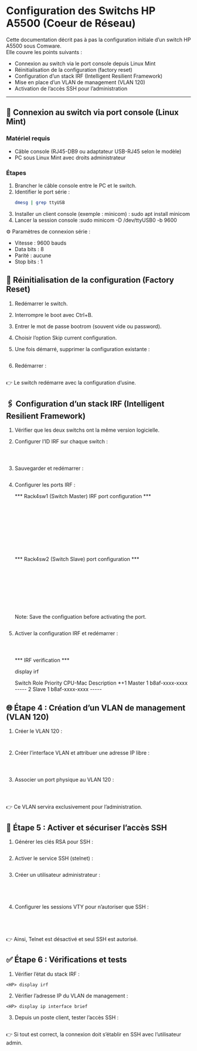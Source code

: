 # Configuration des Switchs HP A5500 (Coeur de Réseau)

Cette documentation décrit pas à pas la configuration initiale d’un switch HP A5500 sous Comware.  
Elle couvre les points suivants :  

- Connexion au switch via le port console depuis Linux Mint  
- Réinitialisation de la configuration (factory reset)  
- Configuration d’un stack IRF (Intelligent Resilient Framework)
- Mise en place d’un VLAN de management (VLAN 120)  
- Activation de l’accès SSH pour l’administration  

---

## 🔌 Connexion au switch via port console (Linux Mint)

### Matériel requis
- Câble console (RJ45-DB9 ou adaptateur USB-RJ45 selon le modèle)
- PC sous Linux Mint avec droits administrateur

### Étapes
1. Brancher le câble console entre le PC et le switch.  
2. Identifier le port série :<br>
   ```bash 
   dmesg | grep ttyUSB
   ```
3. Installer un client console (exemple : minicom) : sudo apt install minicom
4. Lancer la session console :sudo minicom -D /dev/ttyUSB0 -b 9600

⚙️ Paramètres de connexion série :

- Vitesse : 9600 bauds
- Data bits : 8
- Parité : aucune
- Stop bits : 1

## 🔄 Réinitialisation de la configuration (Factory Reset)

1. Redémarrer le switch.
2. Interrompre le boot avec Ctrl+B.
3. Entrer le mot de passe bootrom (souvent vide ou password).
4. Choisir l’option Skip current configuration.
5. Une fois démarré, supprimer la configuration existante :
    ```<HP> reset saved-configuration
    ```

6. Redémarrer :
    ```<HP> reboot
    ```

👉 Le switch redémarre avec la configuration d’usine.

## 🖇 Configuration d’un stack IRF (Intelligent Resilient Framework)

1. Vérifier que les deux switchs ont la même version logicielle.
2. Configurer l’ID IRF sur chaque switch :
   ```<HP> system-view
   ```
   ```[HP] irf member 1 renumber 1   ← premier switch
   ```
   ```[HP] irf member 1 renumber 2   ← deuxième switch
   ```

3. Sauvegarder et redémarrer :

    ```[HP] save
    ```

4. Configurer les ports IRF :<br>

   *** Rack4sw1 (Switch Master) IRF port configuration ***<br>

   ```[Rack4sw1]interface Ten-GigabitEthernet 1/1/1
   ```
   ```[Rack4sw1-Ten-GigabitEthernet1/1/1]shutdown
   ```
   ```[Rack4sw1-Ten-GigabitEthernet1/1/1]quit
   ``` 
   ```[Rack4sw1]irf-port 1/1
   ```
   ```[Rack4sw1-irf-port1/1]port group interface Ten-GigabitEthernet 1/1/1
   ```
   ```[Rack4sw1-irf-port1/1]quit
   ```
   ```[Rack4sw1]interface Ten-GigabitEthernet 1/1/1
   ```
   ```[Rack4sw1-Ten-GigabitEthernet1/1/1]undo shutdown
   ```
   ```[Rack4sw1]irf-port-configuration active
   ```
   ```[Rack4sw1]save force 
   ```

   *** Rack4sw2 (Switch Slave) port configuration ***<br>
   
   ```[Rack6sw2]interface Ten-GigabitEthernet 2/1/1
   ```
   ```[Rack6sw2-Ten-GigabitEthernet2/1/1]shutdown
   ```
   ```[Rack6sw2-Ten-GigabitEthernet2/1/1]quit
   ```

   ```[Rack6sw2]irf-port 2/2
   ```
   ```[Rack6sw2-irf-port2/2]port group interface Ten-GigabitEthernet 2/1/1
   ```
   ```[Rack6sw2-irf-port2/2]quit
   ```

   ```[Rack6sw2]interface Ten-GigabitEthernet 2/1/1
   ```
   ```[Rack6sw2-Ten-GigabitEthernet2/1/1]undo shutdown
   ```
   ```[Rack6sw2-Ten-GigabitEthernet2/1/1]quit
   ```

   Note: Save the configuation before activating the port.

   ```[Rack6sw2]save force 
   ```

5. Activer la configuration IRF et redémarrer :
   ```[HP] irf-port-configuration active
   ```
   ```[HP] save
   ```
   ```[HP] reboot
   ```

   *** IRF verification ***

   <Rack4sw1>display irf

   Switch  Role   Priority  CPU-Mac         Description
   *+1   Master  1         b8af-xxxx-xxxx  -----
     2   Slave   1         b8af-xxxx-xxxx  -----

## 🌐 Étape 4 : Création d’un VLAN de management (VLAN 120)

1. Créer le VLAN 120 :<br>
   ```[HP] vlan 120
   ```
   ```[HP-vlan120] quit
   ```
2. Créer l’interface VLAN et attribuer une adresse IP libre :<br>
   ```[HP] interface Vlan-interface 120
   ```
   ```[HP-Vlan-interface120] ip address 192.168.120.10 255.255.255.0
   ```
   ```[HP-Vlan-interface120] quit
   ```
3. Associer un port physique au VLAN 120 :<br>
   ```[HP] interface GigabitEthernet1/0/1
   ```
   ```[HP-GigabitEthernet1/0/1] port link-type access
   ```
   ```[HP-GigabitEthernet1/0/1] port access vlan 120
   ```

👉 Ce VLAN servira exclusivement pour l’administration.

## 🔐 Étape 5 : Activer et sécuriser l’accès SSH

1. Générer les clés RSA pour SSH :
   ```[HP] public-key local create rsa
   ```

2. Activer le service SSH (stelnet) :
   ```[HPSwitch] ssh server enable
   ```

3. Créer un utilisateur administrateur :

   ```[HP] local-user admin
   ```
   ```[HP-luser-admin] password simple MonMotDePasseFort
   ```
   ```[HP-luser-admin] service-type ssh
   ```
   ```[HP-luser-admin] authorization-attribute level 3
   ```
   
4. Configurer les sessions VTY pour n’autoriser que SSH :

   ```[HP] user-interface vty 0 4
   ```
   ```[HP-ui-vty0-4] authentication-mode scheme
   ```
   ```[HP-ui-vty0-4] protocol inbound ssh
   ```
   ```[HP-ui-vty0-4] quit
   ```

👉 Ainsi, Telnet est désactivé et seul SSH est autorisé.

## ✅ Étape 6 : Vérifications et tests

1. Vérifier l’état du stack IRF :

```
<HP> display irf
```

2. Vérifier l’adresse IP du VLAN de management :

```
<HP> display ip interface brief
```

3. Depuis un poste client, tester l’accès SSH :

```ssh admin@ip.vlan.management
```

👉 Si tout est correct, la connexion doit s’établir en SSH avec l’utilisateur admin.



